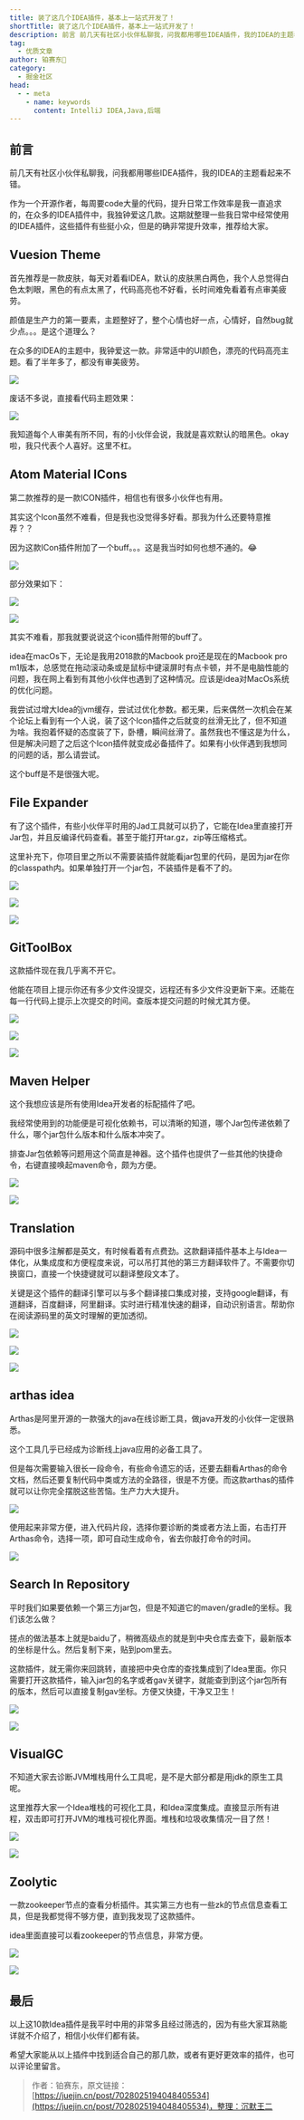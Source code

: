 ```yaml
---
title: 装了这几个IDEA插件，基本上一站式开发了！
shortTitle: 装了这几个IDEA插件，基本上一站式开发了！
description: 前言 前几天有社区小伙伴私聊我，问我都用哪些IDEA插件，我的IDEA的主题看起来不错。 作为一个开源作者，每周要code大量的代码，提升日常工作效率是我一直追求的，在众多的IDEA插件中，我独钟爱这
tag:
  - 优质文章
author: 铂赛东🐶
category:
  - 掘金社区
head:
  - - meta
    - name: keywords
      content: IntelliJ IDEA,Java,后端
---
```


## 前言

前几天有社区小伙伴私聊我，问我都用哪些IDEA插件，我的IDEA的主题看起来不错。

作为一个开源作者，每周要code大量的代码，提升日常工作效率是我一直追求的，在众多的IDEA插件中，我独钟爱这几款。这期就整理一些我日常中经常使用的IDEA插件，这些插件有些挺小众，但是的确非常提升效率，推荐给大家。



## Vuesion Theme

首先推荐是一款皮肤，每天对着看IDEA，默认的皮肤黑白两色，我个人总觉得白色太刺眼，黑色的有点太黑了，代码高亮也不好看，长时间难免看着有点审美疲劳。

颜值是生产力的第一要素，主题整好了，整个心情也好一点，心情好，自然bug就少点。。。是这个道理么？



在众多的IDEA的主题中，我钟爱这一款。非常适中的UI颜色，漂亮的代码高亮主题。看了半年多了，都没有审美疲劳。


![](https://cdn.tobebetterjavaer.com/tobebetterjavaer/images/nice-article/juejin-zhuanglzjgideacjjbsyzskfl-007ec7b1-34c9-4aa5-9a4c-b266cd1c982e.jpg)




废话不多说，直接看代码主题效果：


![](https://cdn.tobebetterjavaer.com/tobebetterjavaer/images/nice-article/juejin-zhuanglzjgideacjjbsyzskfl-ab53f03f-2886-4b7a-89c4-8ce4b678a4ee.jpg)



我知道每个人审美有所不同，有的小伙伴会说，我就是喜欢默认的暗黑色。okay啦，我只代表个人喜好。这里不杠。



## Atom Material ICons

第二款推荐的是一款ICON插件，相信也有很多小伙伴也有用。

其实这个Icon虽然不难看，但是我也没觉得多好看。那我为什么还要特意推荐？？

因为这款ICon插件附加了一个buff。。。这是我当时如何也想不通的。😂


![](https://cdn.tobebetterjavaer.com/tobebetterjavaer/images/nice-article/juejin-zhuanglzjgideacjjbsyzskfl-1960e4c0-4396-4bf2-9b9f-a59e2bc8d65a.jpg)




部分效果如下：


![](https://cdn.tobebetterjavaer.com/tobebetterjavaer/images/nice-article/juejin-zhuanglzjgideacjjbsyzskfl-ab31f8e6-bf5e-40fe-acc3-471cffcad624.jpg)


![](https://cdn.tobebetterjavaer.com/tobebetterjavaer/images/nice-article/juejin-zhuanglzjgideacjjbsyzskfl-37cdfd7c-785c-4734-840f-e3d702f6d90a.jpg)




其实不难看，那我就要说说这个icon插件附带的buff了。

idea在macOs下，无论是我用2018款的Macbook pro还是现在的Macbook pro m1版本，总感觉在拖动滚动条或是鼠标中键滚屏时有点卡顿，并不是电脑性能的问题，我在网上看到有其他小伙伴也遇到了这种情况。应该是idea对MacOs系统的优化问题。

我尝试过增大Idea的jvm缓存，尝试过优化参数。都无果，后来偶然一次机会在某个论坛上看到有一个人说，装了这个Icon插件之后就变的丝滑无比了，但不知道为啥。我抱着怀疑的态度装了下，卧槽，瞬间丝滑了。虽然我也不懂这是为什么，但是解决问题了之后这个Icon插件就变成必备插件了。如果有小伙伴遇到我想同的问题的话，那么请尝试。

这个buff是不是很强大呢。



## File Expander

有了这个插件，有些小伙伴平时用的Jad工具就可以扔了，它能在Idea里直接打开Jar包，并且反编译代码查看。甚至于能打开tar.gz，zip等压缩格式。

这里补充下，你项目里之所以不需要装插件就能看jar包里的代码，是因为jar在你的classpath内。如果单独打开一个jar包，不装插件是看不了的。


![](https://cdn.tobebetterjavaer.com/tobebetterjavaer/images/nice-article/juejin-zhuanglzjgideacjjbsyzskfl-fee99025-82a3-4b8f-980d-795573c4ff60.jpg)


![](https://cdn.tobebetterjavaer.com/tobebetterjavaer/images/nice-article/juejin-zhuanglzjgideacjjbsyzskfl-71d869cf-5244-4b8d-b073-074c4c158138.jpg)


![](https://cdn.tobebetterjavaer.com/tobebetterjavaer/images/nice-article/juejin-zhuanglzjgideacjjbsyzskfl-e4669622-e75f-4277-a612-f4ecb828f42f.jpg)



## GitToolBox

这款插件现在我几乎离不开它。

他能在项目上提示你还有多少文件没提交，远程还有多少文件没更新下来。还能在每一行代码上提示上次提交的时间。查版本提交问题的时候尤其方便。


![](https://cdn.tobebetterjavaer.com/tobebetterjavaer/images/nice-article/juejin-zhuanglzjgideacjjbsyzskfl-4df54976-9352-4348-acc4-a0821b190515.jpg)


![](https://cdn.tobebetterjavaer.com/tobebetterjavaer/images/nice-article/juejin-zhuanglzjgideacjjbsyzskfl-564b14e8-0d9c-42bf-8165-d0ebd33a370e.jpg)


![](https://cdn.tobebetterjavaer.com/tobebetterjavaer/images/nice-article/juejin-zhuanglzjgideacjjbsyzskfl-5fcfcbba-c168-4ec0-8b4f-3c20e4c27b7a.jpg)



## Maven Helper

这个我想应该是所有使用Idea开发者的标配插件了吧。

我经常使用到的功能便是可视化依赖书，可以清晰的知道，哪个Jar包传递依赖了什么，哪个jar包什么版本和什么版本冲突了。

排查Jar包依赖等问题用这个简直是神器。这个插件也提供了一些其他的快捷命令，右键直接唤起maven命令，颇为方便。


![](https://cdn.tobebetterjavaer.com/tobebetterjavaer/images/nice-article/juejin-zhuanglzjgideacjjbsyzskfl-f48dd6db-2e92-4690-af70-c0b05d614972.jpg)

![](https://cdn.tobebetterjavaer.com/tobebetterjavaer/images/nice-article/juejin-zhuanglzjgideacjjbsyzskfl-37f1beb0-51f2-4a6a-bf14-d5a4fae71475.jpg)


## Translation

源码中很多注解都是英文，有时候看着有点费劲。这款翻译插件基本上与Idea一体化，从集成度和方便程度来说，可以吊打其他的第三方翻译软件了。不需要你切换窗口，直接一个快捷键就可以翻译整段文本了。

关键是这个插件的翻译引擎可以与多个翻译接口集成对接，支持google翻译，有道翻译，百度翻译，阿里翻译。实时进行精准快速的翻译，自动识别语言。帮助你在阅读源码里的英文时理解的更加透彻。


![](https://cdn.tobebetterjavaer.com/tobebetterjavaer/images/nice-article/juejin-zhuanglzjgideacjjbsyzskfl-d8e6a85d-c4f8-4e74-b037-4a8a4fb68178.jpg)


![](https://cdn.tobebetterjavaer.com/tobebetterjavaer/images/nice-article/juejin-zhuanglzjgideacjjbsyzskfl-20c24cc2-3309-4bde-8629-0e9ae750e33e.jpg)


![](https://cdn.tobebetterjavaer.com/tobebetterjavaer/images/nice-article/juejin-zhuanglzjgideacjjbsyzskfl-b9b8bb43-8056-4d20-830c-fca5f42db29c.jpg)


## arthas idea

Arthas是阿里开源的一款强大的java在线诊断工具，做java开发的小伙伴一定很熟悉。

这个工具几乎已经成为诊断线上java应用的必备工具了。

但是每次需要输入很长一段命令，有些命令遗忘的话，还要去翻看Arthas的命令文档，然后还要复制代码中类或方法的全路径，很是不方便。而这款arthas的插件就可以让你完全摆脱这些苦恼。生产力大大提升。


![](https://cdn.tobebetterjavaer.com/tobebetterjavaer/images/nice-article/juejin-zhuanglzjgideacjjbsyzskfl-df863869-dc80-4e32-b44e-6c6be8a808b0.jpg)


使用起来非常方便，进入代码片段，选择你要诊断的类或者方法上面，右击打开Arthas命令，选择一项，即可自动生成命令，省去你敲打命令的时间。


![](https://cdn.tobebetterjavaer.com/tobebetterjavaer/images/nice-article/juejin-zhuanglzjgideacjjbsyzskfl-64879876-7a56-4857-a135-ff5ab3817dd3.jpg)


## Search In Repository

平时我们如果要依赖一个第三方jar包，但是不知道它的maven/gradle的坐标。我们该怎么做？

搓点的做法基本上就是baidu了，稍微高级点的就是到中央仓库去查下，最新版本的坐标是什么。然后复制下来，贴到pom里去。

这款插件，就无需你来回跳转，直接把中央仓库的查找集成到了Idea里面。你只需要打开这款插件，输入jar包的名字或者gav关键字，就能查到到这个jar包所有的版本，然后可以直接复制gav坐标。方便又快捷，干净又卫生！


![](https://cdn.tobebetterjavaer.com/tobebetterjavaer/images/nice-article/juejin-zhuanglzjgideacjjbsyzskfl-e5df6cff-ad79-454b-b55e-641f55598853.jpg)


![](https://cdn.tobebetterjavaer.com/tobebetterjavaer/images/nice-article/juejin-zhuanglzjgideacjjbsyzskfl-b231084f-2b0e-4496-82f3-ba122b266a2d.jpg)


## VisualGC

不知道大家去诊断JVM堆栈用什么工具呢，是不是大部分都是用jdk的原生工具呢。

这里推荐大家一个Idea堆栈的可视化工具，和Idea深度集成。直接显示所有进程，双击即可打开JVM的堆栈可视化界面。堆栈和垃圾收集情况一目了然！


![](https://cdn.tobebetterjavaer.com/tobebetterjavaer/images/nice-article/juejin-zhuanglzjgideacjjbsyzskfl-59e3ef03-3622-4e96-94bf-ef59a57208b1.jpg)


![](https://cdn.tobebetterjavaer.com/tobebetterjavaer/images/nice-article/juejin-zhuanglzjgideacjjbsyzskfl-acbd1f79-b9e7-4d6b-a4b9-cfd7843c3e7e.jpg)


## Zoolytic

一款zookeeper节点的查看分析插件。其实第三方也有一些zk的节点信息查看工具，但是我都觉得不够方便，直到我发现了这款插件。

idea里面直接可以看zookeeper的节点信息，非常方便。


![](https://cdn.tobebetterjavaer.com/tobebetterjavaer/images/nice-article/juejin-zhuanglzjgideacjjbsyzskfl-feddcdd9-f1f5-41f7-b610-58c78d883306.jpg)


![](https://cdn.tobebetterjavaer.com/tobebetterjavaer/images/nice-article/juejin-zhuanglzjgideacjjbsyzskfl-6529f65c-3f33-4e42-b01c-d4979bc04656.jpg)



## 最后

以上这10款Idea插件是我平时中用的非常多且经过筛选的，因为有些大家耳熟能详就不介绍了，相信小伙伴们都有装。

希望大家能从以上插件中找到适合自己的那几款，或者有更好更效率的插件，也可以评论里留言。



>作者：铂赛东，原文链接：[https://juejin.cn/post/7028025194048405534](https://juejin.cn/post/7028025194048405534)，整理：沉默王二
